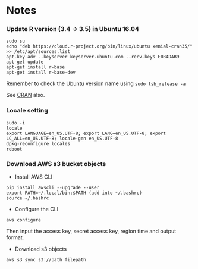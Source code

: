 # Notes

### Update R version (3.4 -> 3.5) in Ubuntu 16.04

```
sudo su
echo "deb https://cloud.r-project.org/bin/linux/ubuntu xenial-cran35/" >> /etc/apt/sources.list
apt-key adv --keyserver keyserver.ubuntu.com --recv-keys E084DAB9
apt-get update
apt-get install r-base
apt-get install r-base-dev
```
Remember to check the Ubuntu version name using `sudo lsb_release -a`

See [CRAN](https://cran.r-project.org/bin/linux/ubuntu/) also.

### Locale setting
```
sudo -i
locale
export LANGUAGE=en_US.UTF-8; export LANG=en_US.UTF-8; export LC_ALL=en_US.UTF-8; locale-gen en_US.UTF-8
dpkg-reconfigure locales
reboot
```

### Download AWS s3 bucket objects

- Install AWS CLI
```
pip install awscli --upgrade --user
export PATH=~/.local/bin:$PATH (add into ~/.bashrc)
source ~/.bashrc
```
- Configure the CLI
```
aws configure
```
Then input the access key, secret access key, region time and output format.

- Download s3 objects
```
aws s3 sync s3://path filepath
```

